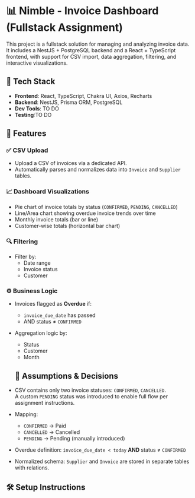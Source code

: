 # 📊 Nimble - Invoice Dashboard (Fullstack Assignment)

This project is a fullstack solution for managing and analyzing invoice data.  
It includes a NestJS + PostgreSQL backend and a React + TypeScript frontend, with support for CSV import, data aggregation, filtering, and interactive visualizations.

## 🧩 Tech Stack

- **Frontend**: React, TypeScript, Chakra UI, Axios, Recharts
- **Backend**: NestJS, Prisma ORM, PostgreSQL
- **Dev Tools**: TO DO
- **Testing**:TO DO

## 🚀 Features

### ✅ CSV Upload

- Upload a CSV of invoices via a dedicated API.
- Automatically parses and normalizes data into `Invoice` and `Supplier` tables.

### 📈 Dashboard Visualizations

- Pie chart of invoice totals by status (`CONFIRMED`, `PENDING`, `CANCELLED`)
- Line/Area chart showing overdue invoice trends over time
- Monthly invoice totals (bar or line)
- Customer-wise totals (horizontal bar chart)

### 🔍 Filtering

- Filter by:
  - Date range
  - Invoice status
  - Customer

### ⚙️ Business Logic

- Invoices flagged as **Overdue** if:
  - `invoice_due_date` has passed
  - AND status ≠ `CONFIRMED`
- Aggregation logic by:

  - Status
  - Customer
  - Month

  ## 🧠 Assumptions & Decisions

- CSV contains only two invoice statuses: `CONFIRMED`, `CANCELLED`.  
  A custom `PENDING` status was introduced to enable full flow per assignment instructions.
- Mapping:
  - `CONFIRMED` → Paid
  - `CANCELLED` → Cancelled
  - `PENDING` → Pending (manually introduced)
- Overdue definition: `invoice_due_date < today` **AND** status ≠ `CONFIRMED`
- Normalized schema: `Supplier` and `Invoice` are stored in separate tables with relations.

## 🛠️ Setup Instructions
